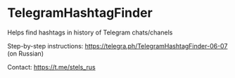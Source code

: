 # TelegramHashtagFinder
Helps find hashtags in history of Telegram chats/chanels

Step-by-step instructions: https://telegra.ph/TelegramHashtagFinder-06-07 (on Russian)

Contact: https://t.me/stels_rus
